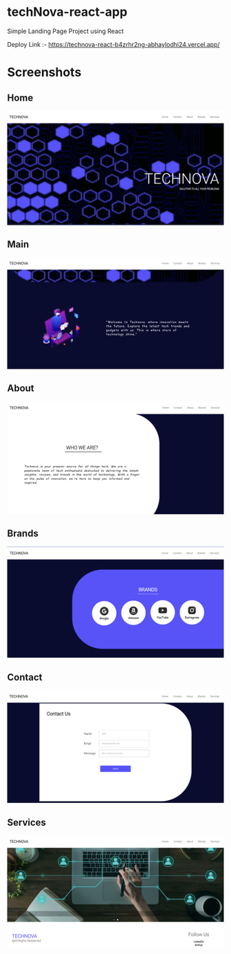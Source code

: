 # techNova-react-app
Simple Landing Page Project using React 

Deploy Link :- https://technova-react-b4zrhr2ng-abhaylodhi24.vercel.app/

# Screenshots
## Home 
![Home Section](./SS/Home.png)
## Main
![Main](./SS/Main.png)
## About
![About Section](./SS/About.png)
## Brands
![Brands Section](./SS/Brand.png)
## Contact
![Conatct Page](./SS/contact.png)
## Services
![Services Page](./SS/services.png)
